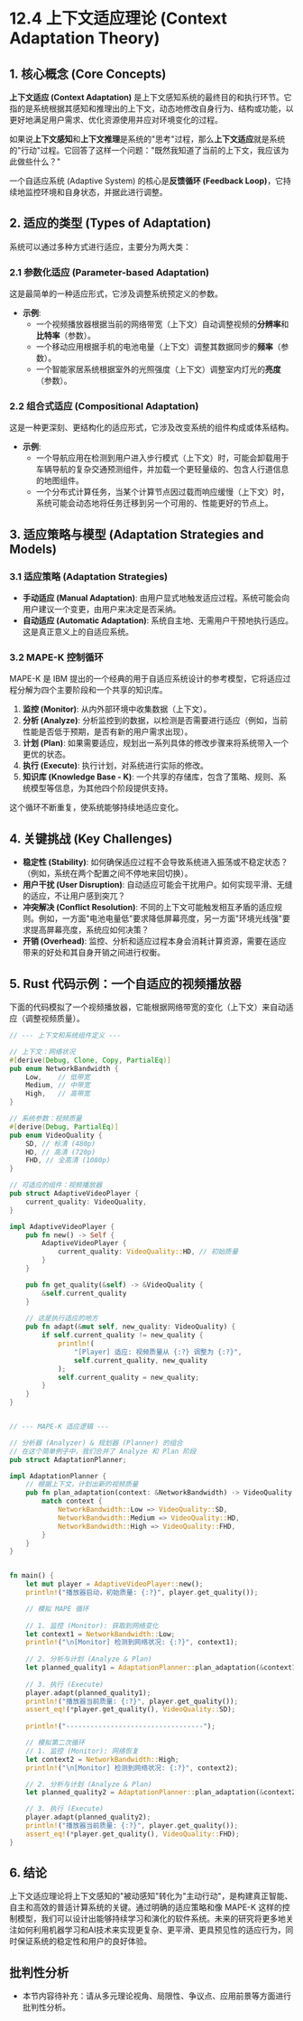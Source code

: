 # 12.4 上下文适应理论 (Context Adaptation Theory)

## 1. 核心概念 (Core Concepts)

**上下文适应 (Context Adaptation)** 是上下文感知系统的最终目的和执行环节。它指的是系统根据其感知和推理出的上下文，动态地修改自身行为、结构或功能，以更好地满足用户需求、优化资源使用并应对环境变化的过程。

如果说**上下文感知**和**上下文推理**是系统的"思考"过程，那么**上下文适应**就是系统的"行动"过程。它回答了这样一个问题："既然我知道了当前的上下文，我应该为此做些什么？"

一个自适应系统 (Adaptive System) 的核心是**反馈循环 (Feedback Loop)**，它持续地监控环境和自身状态，并据此进行调整。

## 2. 适应的类型 (Types of Adaptation)

系统可以通过多种方式进行适应，主要分为两大类：

### 2.1 参数化适应 (Parameter-based Adaptation)

这是最简单的一种适应形式，它涉及调整系统预定义的参数。

- **示例**:
  - 一个视频播放器根据当前的网络带宽（上下文）自动调整视频的**分辨率**和**比特率**（参数）。
  - 一个移动应用根据手机的电池电量（上下文）调整其数据同步的**频率**（参数）。
  - 一个智能家居系统根据室外的光照强度（上下文）调整室内灯光的**亮度**（参数）。

### 2.2 组合式适应 (Compositional Adaptation)

这是一种更深刻、更结构化的适应形式，它涉及改变系统的组件构成或体系结构。

- **示例**:
  - 一个导航应用在检测到用户进入步行模式（上下文）时，可能会卸载用于车辆导航的复杂交通预测组件，并加载一个更轻量级的、包含人行道信息的地图组件。
  - 一个分布式计算任务，当某个计算节点因过载而响应缓慢（上下文）时，系统可能会动态地将任务迁移到另一个可用的、性能更好的节点上。

## 3. 适应策略与模型 (Adaptation Strategies and Models)

### 3.1 适应策略 (Adaptation Strategies)

- **手动适应 (Manual Adaptation)**: 由用户显式地触发适应过程。系统可能会向用户建议一个变更，由用户来决定是否采纳。
- **自动适应 (Automatic Adaptation)**: 系统自主地、无需用户干预地执行适应。这是真正意义上的自适应系统。

### 3.2 MAPE-K 控制循环

MAPE-K 是 IBM 提出的一个经典的用于自适应系统设计的参考模型，它将适应过程分解为四个主要阶段和一个共享的知识库。

1. **监控 (Monitor)**: 从内外部环境中收集数据（上下文）。
2. **分析 (Analyze)**: 分析监控到的数据，以检测是否需要进行适应（例如，当前性能是否低于预期，是否有新的用户需求出现）。
3. **计划 (Plan)**: 如果需要适应，规划出一系列具体的修改步骤来将系统带入一个更优的状态。
4. **执行 (Execute)**: 执行计划，对系统进行实际的修改。
5. **知识库 (Knowledge Base - K)**: 一个共享的存储库，包含了策略、规则、系统模型等信息，为其他四个阶段提供支持。

这个循环不断重复，使系统能够持续地适应变化。

## 4. 关键挑战 (Key Challenges)

- **稳定性 (Stability)**: 如何确保适应过程不会导致系统进入振荡或不稳定状态？（例如，系统在两个配置之间不停地来回切换）。
- **用户干扰 (User Disruption)**: 自动适应可能会干扰用户。如何实现平滑、无缝的适应，不让用户感到突兀？
- **冲突解决 (Conflict Resolution)**: 不同的上下文可能触发相互矛盾的适应规则。例如，一方面"电池电量低"要求降低屏幕亮度，另一方面"环境光线强"要求提高屏幕亮度，系统应如何决策？
- **开销 (Overhead)**: 监控、分析和适应过程本身会消耗计算资源，需要在适应带来的好处和其自身开销之间进行权衡。

## 5. Rust 代码示例：一个自适应的视频播放器

下面的代码模拟了一个视频播放器，它能根据网络带宽的变化（上下文）来自动适应（调整视频质量）。

```rust
// --- 上下文和系统组件定义 ---

// 上下文：网络状况
#[derive(Debug, Clone, Copy, PartialEq)]
pub enum NetworkBandwidth {
    Low,    // 低带宽
    Medium, // 中带宽
    High,   // 高带宽
}

// 系统参数：视频质量
#[derive(Debug, PartialEq)]
pub enum VideoQuality {
    SD, // 标清 (480p)
    HD, // 高清 (720p)
    FHD, // 全高清 (1080p)
}

// 可适应的组件：视频播放器
pub struct AdaptiveVideoPlayer {
    current_quality: VideoQuality,
}

impl AdaptiveVideoPlayer {
    pub fn new() -> Self {
        AdaptiveVideoPlayer {
            current_quality: VideoQuality::HD, // 初始质量
        }
    }

    pub fn get_quality(&self) -> &VideoQuality {
        &self.current_quality
    }
    
    // 这是执行适应的地方
    pub fn adapt(&mut self, new_quality: VideoQuality) {
        if self.current_quality != new_quality {
            println!(
                "[Player] 适应: 视频质量从 {:?} 调整为 {:?}",
                self.current_quality, new_quality
            );
            self.current_quality = new_quality;
        }
    }
}


// --- MAPE-K 适应逻辑 ---

// 分析器 (Analyzer) & 规划器 (Planner) 的组合
// 在这个简单例子中，我们合并了 Analyze 和 Plan 阶段
pub struct AdaptationPlanner;

impl AdaptationPlanner {
    // 根据上下文，计划出新的视频质量
    pub fn plan_adaptation(context: &NetworkBandwidth) -> VideoQuality {
        match context {
            NetworkBandwidth::Low => VideoQuality::SD,
            NetworkBandwidth::Medium => VideoQuality::HD,
            NetworkBandwidth::High => VideoQuality::FHD,
        }
    }
}


fn main() {
    let mut player = AdaptiveVideoPlayer::new();
    println!("播放器启动，初始质量: {:?}", player.get_quality());

    // 模拟 MAPE 循环
    
    // 1. 监控 (Monitor): 获取到网络变化
    let context1 = NetworkBandwidth::Low;
    println!("\n[Monitor] 检测到网络状况: {:?}", context1);
    
    // 2. 分析与计划 (Analyze & Plan)
    let planned_quality1 = AdaptationPlanner::plan_adaptation(&context1);
    
    // 3. 执行 (Execute)
    player.adapt(planned_quality1);
    println!("播放器当前质量: {:?}", player.get_quality());
    assert_eq!(*player.get_quality(), VideoQuality::SD);
    
    println!("----------------------------------");

    // 模拟第二次循环
    // 1. 监控 (Monitor): 网络恢复
    let context2 = NetworkBandwidth::High;
    println!("\n[Monitor] 检测到网络状况: {:?}", context2);

    // 2. 分析与计划 (Analyze & Plan)
    let planned_quality2 = AdaptationPlanner::plan_adaptation(&context2);

    // 3. 执行 (Execute)
    player.adapt(planned_quality2);
    println!("播放器当前质量: {:?}", player.get_quality());
    assert_eq!(*player.get_quality(), VideoQuality::FHD);
}
```

## 6. 结论

上下文适应理论将上下文感知的"被动感知"转化为"主动行动"，是构建真正智能、自主和高效的普适计算系统的关键。通过明确的适应策略和像 MAPE-K 这样的控制模型，我们可以设计出能够持续学习和演化的软件系统。未来的研究将更多地关注如何利用机器学习和AI技术来实现更复杂、更平滑、更具预见性的适应行为，同时保证系统的稳定性和用户的良好体验。

## 批判性分析

- 本节内容待补充：请从多元理论视角、局限性、争议点、应用前景等方面进行批判性分析。
